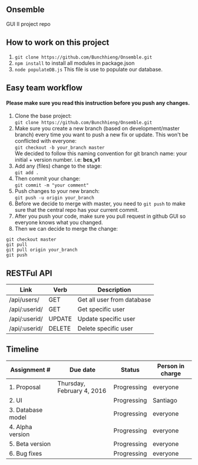 ## Onsemble
GUI II project repo

## How to work on this project
1. `git clone https://github.com/Bunchhieng/Onsemble.git`
2. `npm install` to install all modules in package.json
3. `node populateDB.js` This file is use to populate our database.


## Easy team workflow
#### **Please make sure you read this instruction before you push any changes.**
1. Clone the base project:             
`git clone https://github.com/Bunchhieng/Onsemble.git`
2. Make sure you create a new branch (based on development/master branch) every time you want to push a new fix or update. This won't be conflicted with everyone:                       
`git checkout -b your_branch master`                            
We decided to follow this naming convention for git branch name: your initial + version number. i.e: **bcs_v1**
3. Add any (files) change to the stage:                   
`git add .`
4. Then commit your change:                    
`git commit -m "your comment"`
5. Push changes to your new branch:                     
`git push -u origin your_branch`
6. Before we decide to merge with master, you need to `git push` to make sure that the central repo has your current commit.
7. After you push your code, make sure you pull request in github GUI so everyone knows what you changed.
8. Then we can decide to merge the change:
```
git checkout master
git pull
git pull origin your_branch
git push
```
## RESTFul API
Link | Verb | Description
------------ | ------------- | -------------
/api/users/ | GET | Get all user from database
/api/:userid/ | GET | Get specific user
/api/:userid/ | UPDATE | Update specific user
/api/:userid/ | DELETE | Delete specific user

## Timeline
Assignment # | Due date | Status | Person in charge
------------ | ------------- | ------------- | -------------
1. Proposal | Thursday, February 4, 2016 | Progressing | everyone
2. UI | | Progressing | Santiago
3. Database model | | Progressing | everyone
4. Alpha version | | Progressing | everyone
5. Beta version | | Progressing | everyone
6. Bug fixes | | Progressing | everyone
